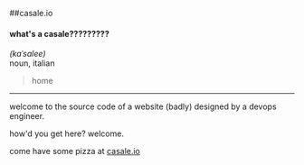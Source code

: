 ##casale.io

#### what's a casale?????????
*(kaˈsalee)*  
noun, italian
> home

---
welcome to the source code of a website
(badly) designed by a devops engineer.

how'd you get here? welcome.

come have some pizza at [casale.io](https://casale.io)
